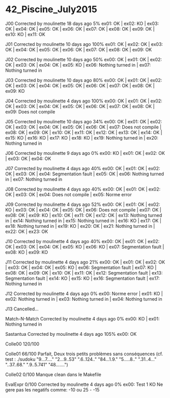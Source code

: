 # 42_Piscine_July2015

J00
Corrected by moulinette 18 days ago 5% 
ex01: OK | ex02: KO | ex03: OK | ex04: OK | ex05: OK | ex06: OK | ex07: OK | ex08: OK | ex09: OK | ex10: KO | ex11: OK

J01
Corrected by moulinette 10 days ago 100% 
ex01: OK | ex02: OK | ex03: OK | ex04: OK | ex05: OK | ex06: OK | ex07: OK | ex08: OK | ex09: OK

J02
Corrected by moulinette 10 days ago 50% 
ex00: OK | ex01: OK | ex02: OK | ex03: OK | ex04: OK | ex05: KO | ex06: Nothing turned in | ex07: Nothing turned in

J03
Corrected by moulinette 10 days ago 80% 
ex00: OK | ex01: OK | ex02: OK | ex03: OK | ex04: OK | ex05: OK | ex06: OK | ex07: OK | ex08: OK | ex09: KO

J04
Corrected by moulinette 4 days ago 100% 
ex00: OK | ex01: OK | ex02: OK | ex03: OK | ex04: OK | ex05: OK | ex06: OK | ex07: OK | ex08: OK | ex09: Does not compile

J05
Corrected by moulinette 10 days ago 34% 
ex00: OK | ex01: OK | ex02: OK | ex03: OK | ex04: OK | ex05: OK | ex06: OK | ex07: Does not compile | ex08: OK | ex09: OK | ex10: OK | ex11: OK | ex12: OK | ex13: OK | ex14: OK | ex15: KO | ex16: KO | ex17: KO | ex18: KO | ex19: Nothing turned in | ex20: Nothing turned in

J06
Corrected by moulinette 9 days ago 0% 
ex00: KO | ex01: OK | ex02: OK | ex03: OK | ex04: OK

J07
Corrected by moulinette 4 days ago 40% 
ex00: OK | ex01: OK | ex02: OK | ex03: OK | ex04: Segmentation fault | ex05: OK | ex06: Nothing turned in | ex07: Nothing turned in

J08
Corrected by moulinette 4 days ago 40% 
ex00: OK | ex01: OK | ex02: OK | ex03: OK | ex04: Does not compile | ex05: Norme error

J09
Corrected by moulinette 4 days ago 52% 
ex00: OK | ex01: OK | ex02: KO | ex03: OK | ex04: OK | ex05: OK | ex06: Does not compile | ex07: OK | ex08: OK | ex09: KO | ex10: OK | ex11: OK | ex12: OK | ex13: Nothing turned in | ex14: Nothing turned in | ex15: Nothing turned in | ex16: KO | ex17: OK | ex18: Nothing turned in | ex19: KO | ex20: OK | ex21: Nothing turned in | ex22: OK | ex23: OK

J10
Corrected by moulinette 4 days ago 40% 
ex00: OK | ex01: OK | ex02: OK | ex03: OK | ex04: OK | ex05: KO | ex06: KO | ex07: Segmentation fault | ex08: KO | ex09: KO

J11
Corrected by moulinette 4 days ago 21% 
ex00: OK | ex01: OK | ex02: OK | ex03: OK | ex04: OK | ex05: KO | ex06: Segmentation fault | ex07: KO | ex08: OK | ex09: OK | ex10: OK | ex11: OK | ex12: Segmentation fault | ex13: Segmentation fault | ex14: KO | ex15: KO | ex16: Segmentation fault | ex17: Nothing turned in

J12
Corrected by moulinette 4 days ago 0% 
ex00: Norme error | ex01: KO | ex02: Nothing turned in | ex03: Nothing turned in | ex04: Nothing turned in

J13
Cancelled...

Match-N-Match
Corrected by moulinette 4 days ago 0% 
ex00: KO | ex01: Nothing turned in

Sastantua
Corrected by moulinette 4 days ago 105% 
ex00: OK

Colle00
120/100

Colle01
66/100
Parfait, Deux trois petits problèmes sans conséquences (cf. test : ./sudoku "9...7...." "2...9..53" ".6..124.." "84...1.9." "5.....8.." ".31..4..." "..37..68." ".9..5.741" "48.......") 

Colle02
0/100
Manque clean dans le Makefile

EvalExpr
0/100
Corrected by moulinette 4 days ago 0% 
ex00: Test 1 KO
Ne gere pas les negatifs comme: -10 ou 25 - -15
